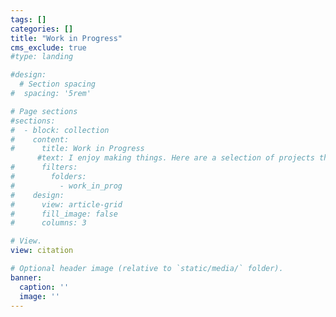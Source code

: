 ```yaml
---
tags: []
categories: []
title: "Work in Progress"
cms_exclude: true
#type: landing

#design:
  # Section spacing
#  spacing: '5rem'

# Page sections
#sections:
#  - block: collection
#    content:
#      title: Work in Progress
      #text: I enjoy making things. Here are a selection of projects that I have worked on over the years.
#      filters:
#        folders:
#          - work_in_prog
#    design:
#      view: article-grid
#      fill_image: false
#      columns: 3

# View.
view: citation

# Optional header image (relative to `static/media/` folder).
banner:
  caption: ''
  image: ''
---
```

<style>
h1.lg\:text-6xl {
  font-size: 2rem !important;
}
</style>

<style>
.max-w-prose {
  margin-top: 4.5rem !important;
}
</style>
